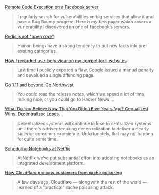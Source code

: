 [Remote Code Execution on a Facebook server](https://blog.scrt.ch/2018/08/24/remote-code-execution-on-a-facebook-server/)
> I regularly search for vulnerabilities on big services that allow it and have a Bug Bounty program. Here is my first paper which covers a vulnerability I discovered on one of Facebook’s servers.

[Redis is not "open core"](http://antirez.com/news/121)
> Human beings have a strong tendency to put new facts into pre-existing categories.

[How I recorded user behaviour on my competitor’s websites](https://dejanseo.com.au/competitor-hack/?utm_source=hackernewsletter&utm_medium=email&utm_term=fav)
> Last time I publicly exposed a flaw, Google issued a manual penalty and devalued a single offending page. 

[Go 1.11 and beyond: Go Northwest](https://docs.google.com/presentation/d/1EwuJhEHR5Trr2aXBPQajZ2Hcoh29tm_LQCpgfrCnuRk/edit#slide=id.g33148270ac_0_143)

> You could read the release notes, which we spend a lot of time making nice, or you could go to Hacker News ...

[What Do You Believe Now That You Didn't Five Years Ago? Centralized Wins. Decentralized Loses.](http://highscalability.com/blog/2018/8/22/what-do-you-believe-now-that-you-didnt-five-years-ago-centra.html)
> Decentralized systems will continue to lose to centralized systems until there's a driver requiring decentralization to deliver a clearly superior consumer experience. Unfortunately, that may not happen for quite some time.

[Scheduling Notebooks at Netflix](https://medium.com/netflix-techblog/scheduling-notebooks-348e6c14cfd6)
> At Netflix we’ve put substantial effort into adopting notebooks as an integrated development platform.

[How Cloudflare protects customers from cache poisoning](https://blog.cloudflare.com/cache-poisoning-protection/)
> A few days ago, Cloudflare — along with the rest of the world — learned of a "practical" cache poisoning attack.
